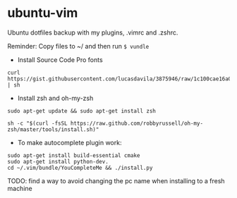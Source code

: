 # ubuntu-vim
Ubuntu dotfiles backup with my plugins, .vimrc and .zshrc.

Reminder: 
Copy files to ~/ and then run ```$ vundle```
- Install Source Code Pro fonts

```
curl https://gist.githubusercontent.com/lucasdavila/3875946/raw/1c100cae16a06bef154af0f290d665405b554b3b/install_source_code_pro.sh | sh 
```

- Install zsh and oh-my-zsh
```
sudo apt-get update && sudo apt-get install zsh 

sh -c "$(curl -fsSL https://raw.github.com/robbyrussell/oh-my-zsh/master/tools/install.sh)"
```

- To make autocomplete plugin work: 

```
sudo apt-get install build-essential cmake
sudo apt-get install python-dev.
cd ~/.vim/bundle/YouCompleteMe && ./install.py
```

TODO: find a way to avoid changing the pc name when installing to a fresh machine
